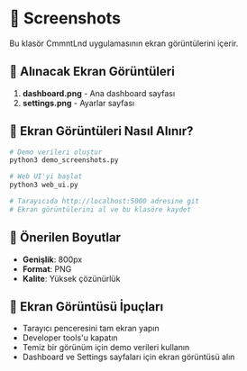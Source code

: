 # 📸 Screenshots

Bu klasör CmmntLnd uygulamasının ekran görüntülerini içerir.

## 📱 Alınacak Ekran Görüntüleri

1. **dashboard.png** - Ana dashboard sayfası
2. **settings.png** - Ayarlar sayfası

## 🚀 Ekran Görüntüleri Nasıl Alınır?

```bash
# Demo verileri oluştur
python3 demo_screenshots.py

# Web UI'yi başlat
python3 web_ui.py

# Tarayıcıda http://localhost:5000 adresine git
# Ekran görüntülerini al ve bu klasöre kaydet
```

## 📏 Önerilen Boyutlar

- **Genişlik**: 800px
- **Format**: PNG
- **Kalite**: Yüksek çözünürlük

## 🎨 Ekran Görüntüsü İpuçları

- Tarayıcı penceresini tam ekran yapın
- Developer tools'u kapatın
- Temiz bir görünüm için demo verileri kullanın
- Dashboard ve Settings sayfaları için ekran görüntüsü alın
